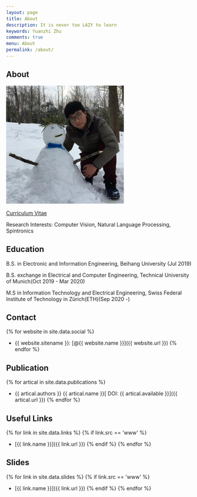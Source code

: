 ```yaml
---
layout: page
title: About
description: It is never too LAZY to learn
keywords: Yuanzhi Zhu
comments: true
menu: About
permalink: /about/
---
```


## About

<img src="/images/About_Me.jpg" width="320" height="320" />

[Curriculum Vitae](/documents/Yuanzhi-Zhu-CV.pdf)

Research Interests: Computer Vision, Natural Language Processing, Spintronics

## Education

B.S. in Electronic and Information Engineering, Beihang University (Jul 2019)

B.S. exchange in Electrical and Computer Engineering, Technical University of Munich(Oct 2019 - Mar 2020)

M.S in Information Technology and Electrical Engineering, Swiss Federal Institute of Technology in Zürich(ETH)(Sep 2020 -)

## Contact

{% for website in site.data.social %}
* {{ website.sitename }}: [@{{ website.name }}]({{ website.url }})
{% endfor %}

## Publication

{% for artical in site.data.publications %}
* {{ artical.authors }}
  {{ artical.name }}[ DOI: {{ artical.available }}]({{ artical.url }})
{% endfor %}

<!---
## Skills

{% for category in site.data.skills %}
{{ category.name }}
<div class="btn-inline">
{% for keyword in category.keywords %}
<button class="btn btn-outline" type="button">{{ keyword }}</button>
{% endfor %}
</div>
{% endfor %}
-->

## Useful Links

{% for link in site.data.links %}
  {% if link.src == 'www' %}
* [{{ link.name }}]({{ link.url }})
  {% endif %}
{% endfor %}

## Slides

{% for link in site.data.slides %}
  {% if link.src == 'www' %}
* [{{ link.name }}]({{ link.url }})
  {% endif %}
{% endfor %}
